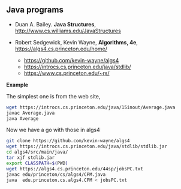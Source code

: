 ## Java programs

* Duan A. Bailey. **Java Structures**, http://www.cs.williams.edu/JavaStructures

* Robert Sedgewick, Kevin Wayne, **Algorithms, 4e**, https://algs4.cs.princeton.edu/home/
  * https://github.com/kevin-wayne/algs4
  * https://introcs.cs.princeton.edu/java/stdlib/
  * https://www.cs.princeton.edu/~rs/

**Example**

The simplest one is from the web site,
```bash
wget https://introcs.cs.princeton.edu/java/15inout/Average.java
javac Average.java
java Average
```

Now we have a go with those in algs4
```bash
git clone https://github.com/kevin-wayne/algs4
wget https://introcs.cs.princeton.edu/java/stdlib/stdlib.jar
cd algs4/src/main/java/
tar xjf stdlib.jar
export CLASSPATH=$(PWD)
wget https://algs4.cs.princeton.edu/44sp/jobsPC.txt
javac edu/princeton/cs/algs4/CPM.java
java  edu.princeton.cs.algs4.CPM < jobsPC.txt
```
